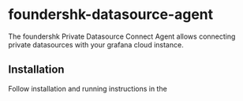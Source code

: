 # foundershk-datasource-agent

The foundershk Private Datasource Connect Agent allows connecting private datasources with your grafana cloud instance.

## Installation

Follow installation and running instructions in the 
